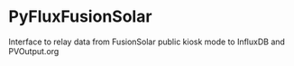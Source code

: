 # PyFluxFusionSolar
Interface to relay data from FusionSolar public kiosk mode to InfluxDB and PVOutput.org
